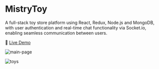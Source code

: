 # MistryToy 

A full-stack toy store platform using React, Redux, Node.js and MongoDB, with user authentication and real-time chat functionality via Socket.io, enabling seamless communication between users.

🔗 [Live Demo](https://mistertoy-atuk.onrender.com/)

![main-page](https://res.cloudinary.com/dvykycdey/image/upload/v1736868248/misterToy_tvm313.png)

![toys](https://res.cloudinary.com/dvykycdey/image/upload/v1736868102/misterToy-toys_m0mroc.png)


